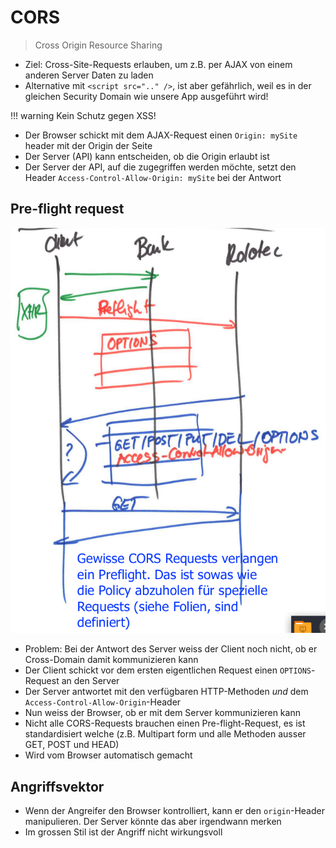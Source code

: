 # CORS
> Cross Origin Resource Sharing

- Ziel: Cross-Site-Requests erlauben, um z.B. per AJAX von einem anderen Server Daten zu laden
- Alternative mit `<script src=".." />`, ist aber gefährlich, weil es in der gleichen Security Domain wie unsere App ausgeführt wird!

!!! warning
    Kein Schutz gegen XSS!

- Der Browser schickt mit dem AJAX-Request einen `Origin: mySite` header mit der Origin der Seite
- Der Server (API) kann entscheiden, ob die Origin erlaubt ist
- Der Server der API, auf die zugegriffen werden möchte, setzt den Header `Access-Control-Allow-Origin: mySite` bei der Antwort

## Pre-flight request
![](img/cors_preflight.png)
- Problem: Bei der Antwort des Server weiss der Client noch nicht, ob er Cross-Domain damit kommunizieren kann
- Der Client schickt vor dem ersten eigentlichen Request einen `OPTIONS`-Request an den Server
- Der Server antwortet mit den verfügbaren HTTP-Methoden *und* dem `Access-Control-Allow-Origin`-Header
- Nun weiss der Browser, ob er mit dem Server kommunizieren kann
- Nicht alle CORS-Requests brauchen einen Pre-flight-Request, es ist standardisiert welche (z.B. Multipart form und alle Methoden ausser GET, POST und HEAD)
- Wird vom Browser automatisch gemacht

## Angriffsvektor
- Wenn der Angreifer den Browser kontrolliert, kann er den `origin`-Header manipulieren. Der Server könnte das aber irgendwann merken
- Im grossen Stil ist der Angriff nicht wirkungsvoll
